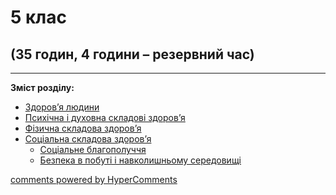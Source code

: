 <div id="hypercomments_widget" class="js-hypercomments-widget invisible"></div>

# 5 клас

## (35 годин, 4 години – резервний час)

<hr>
<p><b>Зміст розділу:</b></p>
<ul type="disc">
    <li><a href="./zdorovya_ludiny.md">Здоров’я людини</a></li>
    <li><a href="./psykhychna_ta_dukhovna_skladovy_zdorovya.md">Психічна і духовна складові здоров’я</a></li>
    <li><a href="./fizichna_skladova_zdorovya.md">Фізична складова здоров’я</a>
        <br />
    </li>
    <li><a href="./socialna_skladova_zdorovya.md">Соціальна складова здоров’я</a>
        <ul>
            <li><a href="./soc_blagopoluchhya.md">Соціальне благополуччя</a></li>
            <li><a href="./bezpeka_v_pobuty_ta_navk_seredovyschy.md">Безпека в побуті і навколишньому середовищі</a></li>
        </ul>
    </li>
</ul>
</ul>

<div class="js-hypercomments-container">
<a href="http://hypercomments.com" class="hc-link" title="comments widget">comments powered by HyperComments</a>
</div>